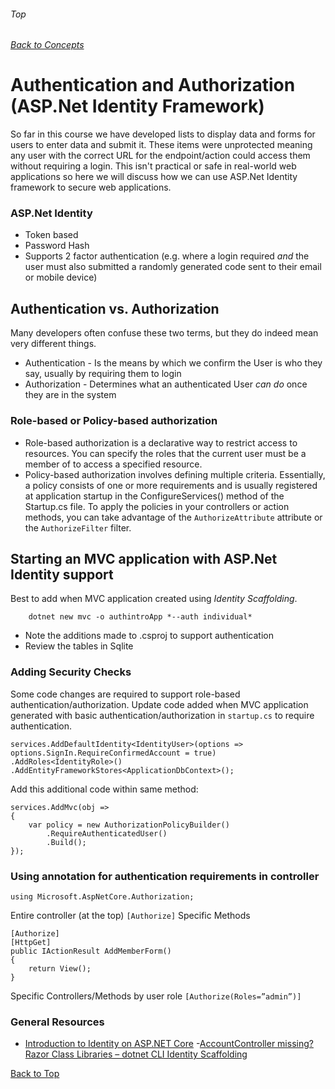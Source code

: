 ###### Top
###### [Back to Concepts](./README.md)
# Authentication and Authorization (ASP.Net Identity Framework)
So far in this course we have developed lists to display data and forms for users to enter data and submit it. These items were unprotected meaning any user with the correct URL for the endpoint/action could access them without requiring a login. This isn't practical or safe in real-world web applications so here we will discuss how we can use ASP.Net Identity framework to secure web applications.

### ASP.Net Identity
- Token based
- Password Hash
- Supports 2 factor authentication (e.g. where a login required *and* the user must also submitted a randomly generated code sent to their email or mobile device)

## Authentication vs. Authorization
Many developers often confuse these two terms, but they do indeed mean very different things.
- Authentication - Is the means by which we confirm the User is who they say, usually by requiring them to login
- Authorization - Determines what an authenticated User *can do* once they are in the system

### Role-based or Policy-based authorization 
- Role-based authorization is a declarative way to restrict access to resources. You can specify the roles that the current user must be a member of to access a specified resource.
- Policy-based authorization involves defining multiple criteria. Essentially, a policy consists of one or more requirements and is usually registered at application startup in the ConfigureServices() method of the Startup.cs file. To apply the policies in your controllers or action methods, you can take advantage of the `AuthorizeAttribute` attribute or the `AuthorizeFilter` filter.

## Starting an MVC application with ASP.Net Identity support
Best to add when MVC application created using *Identity Scaffolding*.
```
	dotnet new mvc -o authintroApp *--auth individual*
```

- Note the additions made to .csproj to support authentication
- Review the tables in Sqlite


### Adding Security Checks

Some code changes are required to support role-based authentication/authorization. Update code added when MVC application generated with basic authentication/authorization in `startup.cs` to require authentication.

```
services.AddDefaultIdentity<IdentityUser>(options => options.SignIn.RequireConfirmedAccount = true)
.AddRoles<IdentityRole>()
.AddEntityFrameworkStores<ApplicationDbContext>();
```

Add this additional code within same method:
```
services.AddMvc(obj =>
{
	var policy = new AuthorizationPolicyBuilder()
		.RequireAuthenticatedUser()
		.Build();
});
```
### Using annotation for authentication requirements in controller
```
using Microsoft.AspNetCore.Authorization;
```
Entire controller (at the top)
```[Authorize]```
Specific Methods
```
[Authorize]
[HttpGet]
public IActionResult AddMemberForm()
{
	return View();
}
```
Specific Controllers/Methods by user role
```[Authorize(Roles=”admin”)]```


### General Resources 
- [Introduction to Identity on ASP.NET Core](https://docs.microsoft.com/en-us/aspnet/core/security/authentication/identity?view=aspnetcore-3.1&tabs=netcore-cli)
-[AccountController missing? Razor Class Libraries – dotnet CLI Identity Scaffolding](https://gavilan.blog/2019/07/18/accountcontroller-missing-razor-class-libraries-dotnet-cli-identity-scaffolding/)

[Back to Top](#Top)
